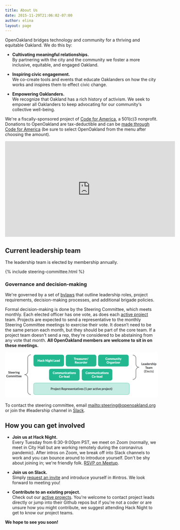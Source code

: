 ```yaml
---
title: About Us
date: 2015-11-29T21:06:02-07:00
author: elina
layout: page
---
```



OpenOakland bridges technology and community for a thriving and equitable Oakland. We do this by:

- **Cultivating meaningful relationships.**  
    By partnering with the city and the community we foster a more inclusive, equitable, and engaged Oakland.

- **Inspiring civic engagement.**  
    We co-create tools and events that educate Oaklanders on how the city works and inspires them to effect civic change.

- **Empowering Oaklanders.**  
    We recognize that Oakland has a rich history of activism. We seek to empower all Oaklanders to keep advocating for our community‘s collective well-being.

We're a fiscally-sponsored project of [Code for America](codeforamerica.org/), a 501(c)3 nonprofit. Donations to OpenOakland are tax-deductible and can be [made through Code for America](https://www.codeforamerica.org/donate-to-a-brigade?utm_campaign=Open%20Oakland&utm_source=OpenOakland%20site) (be sure to select OpenOakland from the menu after choosing the amount).

 <div class="iframe-container">
  <iframe width="560" height="315" src="https://www.youtube.com/embed/mYzMl_HnEZU" frameborder="0" allow="accelerometer; autoplay; encrypted-media; gyroscope; picture-in-picture" allowfullscreen></iframe>
</div>


## Current leadership team
The leadership team is elected by membership annually.

{% include steering-committee.html %}



### Governance and decision-making

We're governed by a set of [bylaws](https://docs.google.com/document/d/1QR-fr1WnmXkZoVNmWnZ9drzfmaZoPkodEOx-PkExt94/) that outline leadership roles, project requirements, decision-making processes, and additional brigade policies.

Formal decision-making is done by the Steering Committee, which meets monthly. Each elected officer has one vote, as does each [active project](/projects/) team. Projects are expected to send a representative to the monthly Steering Committee meetings to exercise their vote. It doesn’t need to be the same person each month, but they should be part of the core team. If a project team doesn't send a rep, they're considered to be abstaining from any vote that month. **All OpenOakland members are welcome to sit in on these meetings.**

![Organization chart depicting the Steering Committee, consisting of elected leadership plus one project representative per project.](/src/assets/images/OpenOakland-governance.png)

To contact the steering committee, email [mailto:steering@openoakland.org](steering@openoakland.org) or join the #leadership channel in [Slack](http://slack.openoakland.org/).

## How you can get involved

- **Join us at Hack Night.**  
    Every Tuesday from 6:30-9:00pm PST, we meet on Zoom (normally, we meet in City Hall but are working remotely during the coronavirus pandemic). After intros on Zoom, we break off into Slack channels to work and you can bounce around to introduce yourself. Don't be shy about joining in; we're friendly folk. [RSVP on Meetup](https://www.meetup.com/OpenOakland/).

- **Join us on Slack.**  
    Simply [request an invite](http://slack.openoakland.org/) and introduce yourself in #intros. We look forward to meeting you!

- **Contribute to an existing project.**  
    Check out our [active projects](/projects/). You're welcome to contact project leads directly or jump into their Github repos but if you're not a coder or are unsure how you might contribute, we suggest attending Hack Night to get to know our project teams.


**We hope to see you soon!**
